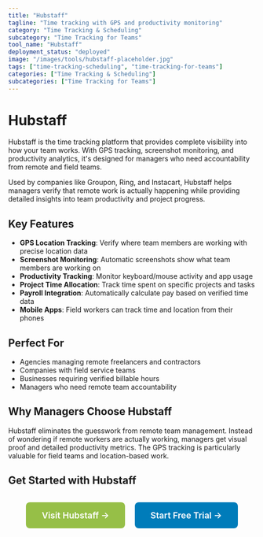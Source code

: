 ```yaml
---
title: "Hubstaff"
tagline: "Time tracking with GPS and productivity monitoring"
category: "Time Tracking & Scheduling"
subcategory: "Time Tracking for Teams"
tool_name: "Hubstaff"
deployment_status: "deployed"
image: "/images/tools/hubstaff-placeholder.jpg"
tags: ["time-tracking-scheduling", "time-tracking-for-teams"]
categories: ["Time Tracking & Scheduling"]
subcategories: ["Time Tracking for Teams"]
---
```


# Hubstaff

Hubstaff is the time tracking platform that provides complete visibility into how your team works. With GPS tracking, screenshot monitoring, and productivity analytics, it's designed for managers who need accountability from remote and field teams.

Used by companies like Groupon, Ring, and Instacart, Hubstaff helps managers verify that remote work is actually happening while providing detailed insights into team productivity and project progress.

## Key Features
- **GPS Location Tracking**: Verify where team members are working with precise location data
- **Screenshot Monitoring**: Automatic screenshots show what team members are working on
- **Productivity Tracking**: Monitor keyboard/mouse activity and app usage
- **Project Time Allocation**: Track time spent on specific projects and tasks
- **Payroll Integration**: Automatically calculate pay based on verified time data
- **Mobile Apps**: Field workers can track time and location from their phones

## Perfect For
- Agencies managing remote freelancers and contractors
- Companies with field service teams
- Businesses requiring verified billable hours
- Managers who need remote team accountability

## Why Managers Choose Hubstaff
Hubstaff eliminates the guesswork from remote team management. Instead of wondering if remote workers are actually working, managers get visual proof and detailed productivity metrics. The GPS tracking is particularly valuable for field teams and location-based work.

## Get Started with Hubstaff

<div style="text-align: center; margin: 2rem 0;">
  <a href="https://hubstaff.com" target="_blank" rel="noopener noreferrer" style="display: inline-block; background: #96BF47; color: white; padding: 1rem 2rem; text-decoration: none; border-radius: 8px; font-weight: 600; font-size: 1.1rem; margin-right: 1rem;">Visit Hubstaff →</a>
  <a href="https://hubstaff.com/signup" target="_blank" rel="noopener noreferrer" style="display: inline-block; background: #007cba; color: white; padding: 1rem 2rem; text-decoration: none; border-radius: 8px; font-weight: 600; font-size: 1.1rem;">Start Free Trial →</a>
</div>

